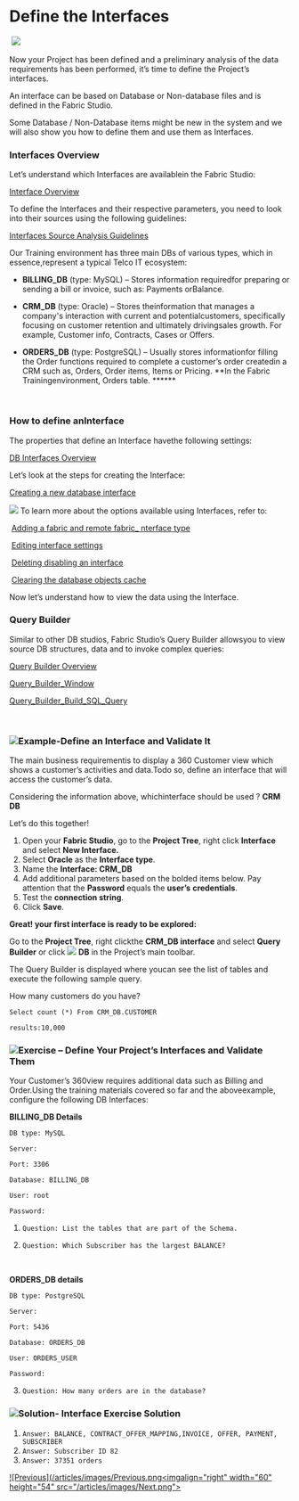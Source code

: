 #   Define the Interfaces

​                                                     ![](/academy/3_Fabric_main_flow/images/fabric_main_flow_03.png)

Now your Project has been defined and a preliminary analysis of the data requirements has been performed, it’s time to define the Project’s interfaces. 

 An interface can be based on Database or Non-database files and is defined in the Fabric Studio. 

 Some Database / Non-Database items might be new in the system and we will also show you how to define them and use them as Interfaces.

 

### Interfaces Overview

Let’s understand which Interfaces are availablein the Fabric Studio:

[Interface Overview](/Users/meravamircohen/K2View-Academy/articles/05_DB_interfaces/01_interfaces_overview.md)

To define the Interfaces and their respective parameters, you need to look into their sources using the following guidelines:

[Interfaces Source Analysis Guidelines](/Users/meravamircohen/K2View-Academy/articles/05_DB_interfaces/02_interfaces_source_analysis_guidelines.md)

Our Training environment has three main DBs of various types, which in essence,represent a typical Telco IT ecosystem:

-  **BILLING_DB** (type: MySQL) – Stores information requiredfor preparing or sending a bill or invoice, such as: Payments orBalance. 

- **CRM_DB** (type: Oracle) – Stores theinformation that manages a company's interaction with current and potentialcustomers, specifically focusing on customer retention and ultimately drivingsales growth. For example, Customer info, Contracts, Cases or Offers.

- **ORDERS_DB** (type: PostgreSQL) – Usually stores informationfor filling the Order functions required to complete a customer’s order createdin a CRM such as, Orders, Order items, Items or Pricing. **In the Fabric Trainingenvironment, Orders table. ******

  ​

### How to define anInterface

The properties that define an Interface havethe following settings:

[DB Interfaces Overview](/Users/meravamircohen/K2View-Academy/articles/05_DB_interfaces/03_DB_interfaces_overview.md)

Let’s look at the steps for creating the Interface:

 [Creating a new database interface](/Users/meravamircohen/K2View-Academy/articles/05_DB_interfaces/04_creating_a_new_database_interface.md)

 

![](/Users/meravamircohen/K2View-Academy/academy/03_fabric_basic_LU/images/information.png) To learn more about the options available using Interfaces, refer to:

​	[Adding a fabric and remote fabric_ nterface type](/Users/meravamircohen/K2View-Academy/articles/05_DB_interfaces/05_adding_a_fabric_and_remote_fabric_interface_type.md)

​	[Editing interface settings](/Users/meravamircohen/K2View-Academy/articles/05_DB_interfaces/06_editing_interface_settings.md)

​	[Deleting disabling an interface](/Users/meravamircohen/K2View-Academy/articles/05_DB_interfaces/07_deleting_disabling_an_interface.md)

​	[Clearing the database objects cache](/Users/meravamircohen/K2View-Academy/articles/05_DB_interfaces/08_clearing_the_database_objects_cache.md)



 Now let’s understand how to view the data using the Interface.

### Query Builder

Similar to other DB studios, Fabric Studio’s Query Builder allowsyou to view source DB structures, data and to invoke complex queries:

[Query Builder Overview]()

<!--Once loaded to Git: 11_1 Query Builder Overview-->

[Query_Builder_Window]()

<!--Once loaded to Git: 11_2 Query_Builder_Window-->

[Query_Builder_Build_SQL_Query]()

<!--Once loaded to Git: 11_3 Query_Builder_Build_SQL_Query-->

​       

### ![](/Users/meravamircohen/K2View-Academy/academy/03_fabric_basic_LU/images/example.png)Example-Define an Interface and Validate It

The main business requirementis to display a 360 Customer view which shows a customer’s activities and data.Todo so, define an interface that will access the customer’s data.

Considering the information above, whichinterface should be used ? **CRM DB**

 Let’s do this together!

1. Open your **Fabric Studio**, go to the **Project Tree**, right click **Interface** and select **New Interface.**
2. Select **Oracle** as the **Interface type**.
3. Name the **Interface: CRM_DB**
4. Add additional parameters based on the bolded items below. Pay attention that the **Password** equals the **user’s** **credentials**.
5. Test the **connection string**.
6. Click **Save**.

**Great!  your first interface is ready to be explored:**

Go to the **Project Tree**, right clickthe **CRM_DB interface** and select **Query Builder** or click ![](/Users/meravamircohen/K2View-Academy/academy/03_fabric_basic_LU/images/DBicon.png)  **DB**  in the Project’s main toolbar. 

The Query Builder is displayed where youcan see the list of tables and execute the following sample query.

How many customers do you have?

```
Select count (*) From CRM_DB.CUSTOMER

results:10,000
```

 

###  ![](/Users/meravamircohen/K2View-Academy/academy/03_fabric_basic_LU/images/Exercise.png)Exercise – Define Your Project’s Interfaces and Validate Them

 Your Customer’s 360view requires additional data such as Billing and Order.Using the training materials covered so far and the aboveexample, configure the following DB Interfaces:

 **BILLING_DB Details**

```
DB type: MySQL

Server: 

Port: 3306

Database: BILLING_DB

User: root

Password: 
```

1. `Question: List the tables that are part of the Schema.`

2. `Question: Which Subscriber has the largest BALANCE?`

   ​

 **ORDERS_DB details**

```
DB type: PostgreSQL

Server: 

Port: 5436

Database: ORDERS_DB

User: ORDERS_USER

Password: 
```



3. `Question: How many orders are in the database?` 

 

### ![](/Users/meravamircohen/K2View-Academy/academy/03_fabric_basic_LU/images/Solution.png)Solution- Interface Exercise Solution

1. `Answer: BALANCE, CONTRACT_OFFER_MAPPING,INVOICE, OFFER, PAYMENT, SUBSCRIBER`
2. `Answer: Subscriber ID 82`
3. `Answer: 37351 orders`



[![Previous](/articles/images/Previous.png](/academy/03_fabric_basic_LU/02_create_a_fabric_project.md)[<imgalign="right" width="60" height="54" src="/articles/images/Next.png">](/articles/03_logical_units/03_LU_schema_window.md)

